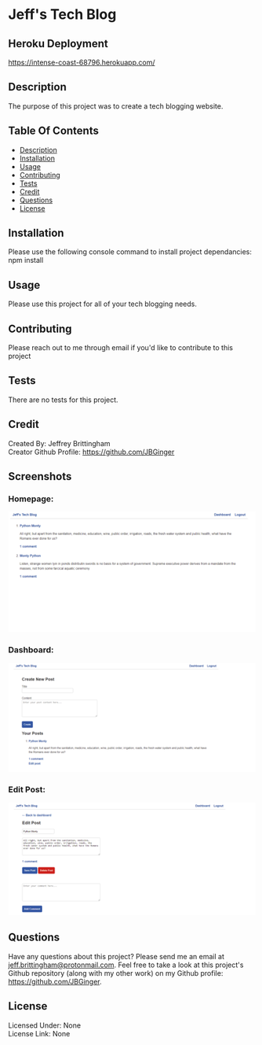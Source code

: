 # Jeff's Tech Blog

## Heroku Deployment
https://intense-coast-68796.herokuapp.com/

## Description
The purpose of this project was to create a tech blogging website.

## Table Of Contents
* [Description](#description)
* [Installation](#installation)
* [Usage](#usage)
* [Contributing](#contributing)
* [Tests](#tests)
* [Credit](#credit)
* [Questions](#questions)
* [License](#license)

## Installation
Please use the following console command to install project dependancies: npm install

## Usage
Please use this project for all of your tech blogging needs.

## Contributing
Please reach out to me through email if you'd like to contribute to this project

## Tests
There are no tests for this project.

## Credit
Created By: Jeffrey Brittingham  
Creator Github Profile: https://github.com/JBGinger

## Screenshots

### Homepage:
![Alt text](screenshots/homepage_screenshot.png)

### Dashboard:
![Alt text](screenshots/dashboard_screenshot.png)

### Edit Post:
![Alt text](screenshots/edit_post_screenshot.png)


## Questions
Have any questions about this project? Please send me an email at jeff.brittingham@protonmail.com.
Feel free to take a look at this project's Github repository (along with my other work) on my Github profile: https://github.com/JBGinger.

## License 
  Licensed Under: None  
  License Link: None